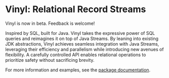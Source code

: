 # Vinyl: Relational Record Streams

Vinyl is now in beta. Feedback is welcome!

Inspired by SQL, built for Java. Vinyl takes the expressive power of SQL queries and reimagines it on top of Java
Streams. By leaning into existing JDK abstractions, Vinyl achieves seamless integration with Java Streams, leveraging
their efficiency and parallelism while introducing new avenues of flexibility. A carefully controlled API enables
relational operations to prioritize safety without sacrificing brevity.

For more information and examples, see the [package documentation](https://davery22.github.io/vinyl/javadoc/).
